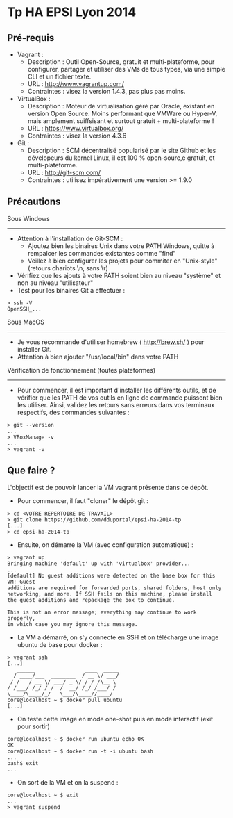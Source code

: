 Tp HA EPSI Lyon 2014
===============

Pré-requis
----------


* Vagrant : 
  * Description : Outil Open-Source, gratuit et multi-plateforme, pour configurer, partager et utiliser des VMs de tous types, via une simple CLI et un fichier texte.
  * URL : http://www.vagrantup.com/
  * Contraintes : visez la version 1.4.3, pas plus pas moins.
* VirtualBox : 
  * Description : Moteur de virtualisation géré par Oracle, existant en version Open Source. Moins performant que VMWare ou Hyper-V, mais amplement suiffsisant et surtout gratuit + multi-plateforme !
  * URL : https://www.virtualbox.org/
  * Contraintes : visez la version 4.3.6
* Git :
  * Description : SCM décentralisé popularisé par le site Github et les dévelopeurs du kernel Linux, il est 100 % open-sourc,e gratuit, et multi-plateforme.
  * URL : http://git-scm.com/
  * Contraintes : utilisez impérativement une version >= 1.9.0


Précautions
-----------

Sous Windows
************

* Attention à l'installation de Git-SCM :
  * Ajoutez bien les binaires Unix dans votre PATH Windows, quitte à rempalcer les commandes existantes comme "find"
  * Veillez à bien configurer les projets pour commiter en "Unix-style" (retours chariots \n, sans \r)
* Vérifiez que les ajouts à votre PATH soient bien au niveau "système" et non au niveau "utilisateur"
* Test pour les binaires Git à effectuer :
```
> ssh -V
OpenSSH_...
```

Sous MacOS
**********
* Je vous recommande d'utiliser homebrew ( http://brew.sh/ ) pour installer Git.
* Attention à bien ajouter "/usr/local/bin" dans votre PATH


Vérification de fonctionnement (toutes plateformes)
***************************************************
* Pour commencer, il est important d'installer les différents outils, et de vérifier que les PATH de vos outils en ligne de commande puissent bien les utiliser. Ainsi, validez les retours sans erreurs dans vos terminaux respectifs, des commandes suivantes :
```
> git --version
...
> VBoxManage -v
...
> vagrant -v
```

Que faire ?
-----------

L'objectif est de pouvoir lancer la VM vagrant présente dans ce dépôt.
* Pour commencer, il faut "cloner" le dépôt git :
```
> cd <VOTRE REPERTOIRE DE TRAVAIL>
> git clone https://github.com/dduportal/epsi-ha-2014-tp
[...]
> cd epsi-ha-2014-tp
```
* Ensuite, on démarre la VM (avec configuration automatique) :
```
> vagrant up
Bringing machine 'default' up with 'virtualbox' provider...
...
[default] No guest additions were detected on the base box for this VM! Guest
additions are required for forwarded ports, shared folders, host only
networking, and more. If SSH fails on this machine, please install
the guest additions and repackage the box to continue.

This is not an error message; everything may continue to work properly,
in which case you may ignore this message.
```
* La VM a démarré, on s'y connecte en SSH et on télécharge une image ubuntu de base pour docker :
```
> vagrant ssh
[...]
   ______                ____  _____
  / ____/___  ________  / __ \/ ___/
 / /   / __ \/ ___/ _ \/ / / /\__ \
/ /___/ /_/ / /  /  __/ /_/ /___/ /
\____/\____/_/   \___/\____//____/
core@localhost ~ $ docker pull ubuntu
[...]
```
* On teste cette image en mode one-shot puis en mode interactif (exit pour sortir)
```
core@localhost ~ $ docker run ubuntu echo OK
OK 
core@localhost ~ $ docker run -t -i ubuntu bash
...
bash$ exit
...
```
* On sort de la VM et on la suspend :
```
core@localhost ~ $ exit
...
> vagrant suspend
```